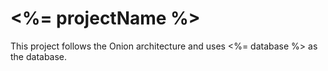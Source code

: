 # <%= projectName %>

This project follows the Onion architecture and uses <%= database %> as the database.
